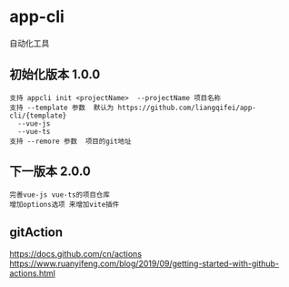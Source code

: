 # app-cli
自动化工具
  ## 初始化版本 1.0.0
    支持 appcli init <projectName>  --projectName 项目名称
    支持 --template 参数  默认为 https://github.com/liangqifei/app-cli/{template}
      --vue-js
      --vue-ts
    支持 --remore 参数  项目的git地址
  ## 下一版本 2.0.0
    完善vue-js vue-ts的项目仓库
    增加options选项 来增加vite插件
  ## gitAction
   https://docs.github.com/cn/actions
   https://www.ruanyifeng.com/blog/2019/09/getting-started-with-github-actions.html
    